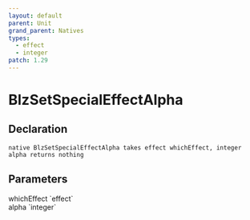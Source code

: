 ```yaml
---
layout: default
parent: Unit
grand_parent: Natives
types:
  - effect
  - integer
patch: 1.29
---
```


# BlzSetSpecialEffectAlpha

## Declaration

```
native BlzSetSpecialEffectAlpha takes effect whichEffect, integer alpha returns nothing
```

## Parameters
<dl>
  <dt>whichEffect `effect`</dt>
  <dd></dd>

  <dt>alpha `integer`</dt>
  <dd></dd>
</dl>